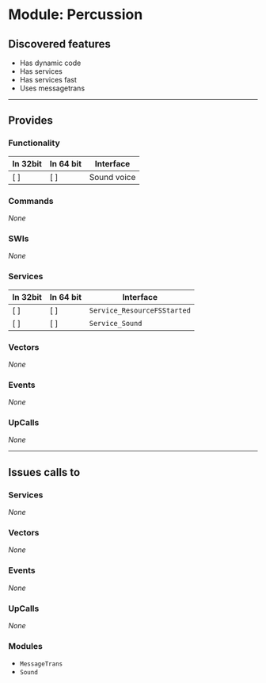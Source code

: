 # Module: Percussion

## Discovered features


* Has dynamic code
* Has services
* Has services fast
* Uses messagetrans

---

## Provides

### Functionality

| In 32bit | In 64 bit | Interface |
|----------|-----------|-----------|
| [ ]      | [ ]       | Sound voice |

### Commands


*None*


### SWIs


*None*


### Services


| In 32bit | In 64 bit | Interface |
|----------|-----------|-----------|
| [ ]      | [ ]       | `Service_ResourceFSStarted` |
| [ ]      | [ ]       | `Service_Sound` |


### Vectors


*None*


### Events


*None*


### UpCalls


*None*


---

## Issues calls to

### Services


*None*


### Vectors


*None*


### Events


*None*


### UpCalls


*None*


### Modules


* `MessageTrans`
* `Sound`


